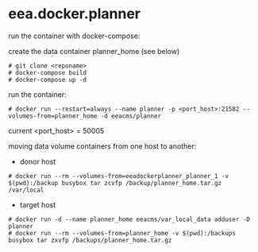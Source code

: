 # eea.docker.planner

run the container with docker-compose:

create the data container planner_home (see below)

```
# git clone <reponame>
# docker-compose build 
# docker-compose up -d
```

run the container:

```
# docker run --restart=always --name planner -p <port_host>:21582 --volumes-from=planner_home -d eeacms/planner
```

current <port_host> = 50005

moving data volume containers from one host to another: 

- donor host

```
# docker run --rm --volumes-from=eeadockerplanner_planner_1 -v $(pwd):/backup busybox tar zcvfp /backup/planner_home.tar.gz /var/local
```

- target host

```
# docker run -d --name planner_home eeacms/var_local_data adduser -D planner
# docker run --rm --volumes-from=planner_home -v $(pwd):/backups busybox tar zxvfp /backups/planner_home.tar.gz
```
